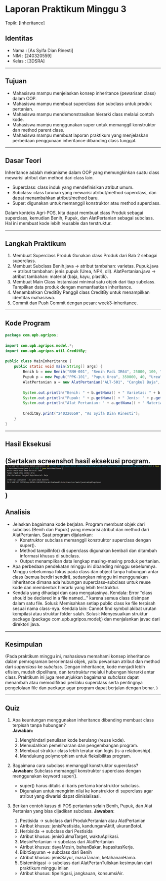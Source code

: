 # Laporan Praktikum Minggu 3
Topik: [Inheritance]

## Identitas
- Nama  : [As Syifa Dian Rinesti]
- NIM   : [240320559]
- Kelas : [3DSRA]

---

## Tujuan
- Mahasiswa mampu menjelaskan konsep inheritance (pewarisan class) dalam OOP.
- Mahasiswa mampu membuat superclass dan subclass untuk produk pertanian.
- Mahasiswa mampu mendemonstrasikan hierarki class melalui contoh kode.
- Mahasiswa mampu menggunakan super untuk memanggil konstruktor dan method parent class.
- Mahasiswa mampu membuat laporan praktikum yang menjelaskan perbedaan penggunaan inheritance dibanding class tunggal.


---

## Dasar Teori
Inheritance adalah mekanisme dalam OOP yang memungkinkan suatu class mewarisi atribut dan method dari class lain.

- Superclass: class induk yang mendefinisikan atribut umum.
- Subclass: class turunan yang mewarisi atribut/method superclass, dan dapat menambahkan atribut/method baru.
- Super: digunakan untuk memanggil konstruktor atau method superclass.

Dalam konteks Agri-POS, kita dapat membuat class Produk sebagai superclass, kemudian Benih, Pupuk, dan AlatPertanian sebagai subclass. Hal ini membuat kode lebih reusable dan terstruktur.



---

## Langkah Praktikum
1. Membuat Superclass Produk
   Gunakan class Produk dari Bab 2 sebagai superclass.
2. Membuat Subclass
   Benih.java → atribut tambahan: varietas.
   Pupuk.java → atribut tambahan: jenis pupuk (Urea, NPK, dll).
   AlatPertanian.java → atribut tambahan: material (baja, kayu, plastik).
3. Membuat Main Class
   Instansiasi minimal satu objek dari tiap subclass.
   Tampilkan data produk dengan memanfaatkan inheritance.
4. Menambahkan CreditBy
   Panggil class CreditBy untuk menampilkan identitas mahasiswa.
5. Commit dan Push
   Commit dengan pesan: week3-inheritance.

---

## Kode Program


```java
package com.upb.agripos;

import com.upb.agripos.model.*;
import com.upb.agripos.util.CreditBy;

public class MainInheritance {
    public static void main(String[] args) {
        Benih b = new Benih("BNH-001", "Benih Padi IR64", 25000, 100, "IR64");
        Pupuk p = new Pupuk("PPK-101", "Pupuk Urea", 350000, 40, "Urea");
        AlatPertanian a = new AlatPertanian("ALT-501", "Cangkul Baja", 90000, 15, "Baja");

        System.out.println("Benih: " + b.getNama() + " Varietas: " + b.getVarietas());
        System.out.println("Pupuk: " + p.getNama() + " Jenis: " + p.getJenis());
        System.out.println("Alat Pertanian: " + a.getNama() + " Material: " + a.getMaterial());

        CreditBy.print("240320559", "As Syifa Dian Rinesti");
    }
}
```

---

## Hasil Eksekusi
(Sertakan screenshot hasil eksekusi program.  
![Screenshot hasil eksekusi week3](https://github.com/assyifadian004-beep/oop-202501-240320559/blob/main/praktikum/week3-inheritance/screenshots/SS-WEEK3.png)
)
---

## Analisis

- Jelaskan bagaimana kode berjalan.
   Program membuat objek dari subclass (Benih dan Pupuk) yang mewarisi atribut dan method dari AlatPertanian.
   Saat program dijalankan:
   - Konstruktor subclass memanggil konstruktor superclass dengan super().
   - Method tampilInfo() di superclass digunakan kembali dan ditambah informasi khusus di subclass.
   - Output menampilkan data lengkap masing-masing produk pertanian.
- Apa perbedaan pendekatan minggu ini dibanding minggu sebelumnya.
   Minggu sebelumnya fokus pada class dan object tanpa hubungan antar class (semua berdiri sendiri), sedangkan minggu ini menggunakan inheritance dimana ada hubungan superclass–subclass untuk reuse kode dan membentuk hierarki yang lebih terstruktur.
- Kendala yang dihadapi dan cara mengatasinya.
   Kendala: Error “class should be declared in a file named...” karena semua class disimpan dalam satu file.
   Solusi: Memisahkan setiap public class ke file terpisah sesuai nama class-nya.
   Kendala lain: Cannot find symbol akibat urutan kompilasi atau struktur folder salah.
   Solusi: Menyesuaikan struktur package (package com.upb.agripos.model;) dan menjalankan javac dari direktori java.

---

## Kesimpulan
(Pada praktikum minggu ini, mahasiswa memahami konsep inheritance dalam pemrograman berorientasi objek, yaitu pewarisan atribut dan method dari *superclass* ke *subclass*. Dengan inheritance, kode menjadi lebih efisien, mudah dipelihara, dan *terstruktur* melalui hubungan hierarki antar class. Praktikum ini juga menunjukkan bagaimana *subclass* dapat menambah atau memodifikasi perilaku superclass serta pentingnya pengelolaan file dan package agar program dapat berjalan dengan benar.
)

---

## Quiz
1. Apa keuntungan menggunakan inheritance dibanding membuat class terpisah tanpa hubungan?  
   **Jawaban:** 
   1. Menghindari penulisan kode berulang (reuse kode).
   2. Memudahkan pemeliharaan dan pengembangan program.
   3. Membuat struktur class lebih teratur dan logis (is-a relationship).
   4. Mendukung polymorphism untuk fleksibilitas program.

2. Bagaimana cara subclass memanggil konstruktor superclass?  
   **Jawaban:** 
   Subclass memanggil konstruktor superclass dengan menggunakan keyword super().
   - super() harus ditulis di baris pertama konstruktor subclass.
   - Digunakan untuk mengirim nilai ke konstruktor di superclass agar atribut yang diwarisi dapat diinisialisasi.

3. Berikan contoh kasus di POS pertanian selain Benih, Pupuk, dan Alat Pertanian yang bisa dijadikan subclass.
   **Jawaban:** 
   1. Pestisida → subclass dari ProdukPertanian atau AlatPertanian
   - Atribut khusus: jenisPestisida, kandunganAktif, ukuranBotol.
   2. Herbisida → subclass dari Pestisida
   - Atribut khusus: jenisGulmaTarget, waktuAplikasi.
   3. MesinPertanian → subclass dari AlatPertanian
   - Atribut khusus: dayaMesin, bahanBakar, kapasitasKerja.
   4. BibitSayuran → subclass dari Benih
   - Atribut khusus: jenisSayur, masaTanam, ketahananHama.
   5. SistemIrigasi → subclass dari AlatPertanTuliskan kesimpulan dari praktikum minggu iniian
   - Atribut khusus: tipeIrigasi, jangkauan, konsumsiAir.
